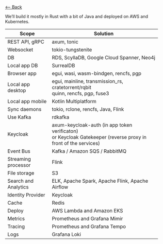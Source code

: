 [⟵ Back](../../README.md#stack)

We’ll build it mostly in Rust with a bit of Java and deployed on AWS and Kubernetes.

| Scope | Solution |
| ----- | -------- |
| REST API, gRPC | axum, tonic |
| Websocket | tokio-tungstenite |
| DB | RDS, ScyllaDB, Google Cloud Spanner, Neo4j |
| Local app DB | SurrealDB |
| Browser app | egui, wasi, wasm-bindgen, rencfs, pgp |
| Local app desktop | egui, mainline, transmission_rs, cratetorrent/rqbit <br/> quinn, rencfs, pgp, fuse3 |
| Local app mobile | Kotlin Multiplatform |
| Sync daemons | tokio, rclone, rencfs, Java, Flink |
| Use Kafka | rdkafka |
| Keycloak | axum-keycloak-auth (in app token verificaton) <br/> or Keycloak Gatekeeper (reverse proxy in front of the services) |
| Event Bus | Kafka / Amazon SQS / RabbitMQ |
| Streaming processor | Flink |
| File storage | S3 |
| Search and Analytics | ELK, Apache Spark, Apache Flink, Apache Airflow |
| Identity Provider | Keycloak |
| Cache | Redis |
| Deploy | AWS Lambda and Amazon EKS |
| Metrics | Prometheus and Grafana Mimir |
| Tracing | Prometheus and Grafana Tempo |
| Logs | Grafana Loki |
